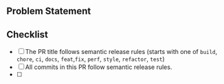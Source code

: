 <!--- Copyright (c) 2024 Benjamin Mummery -->

## Problem Statement

## Checklist

- [ ] The PR title follows semantic release rules (starts with one of `build`, `chore`, `ci`, `docs`, `feat`,`fix`, `perf`, `style`, `refactor`, `test`)
- [ ] All commits in this PR follow semantic release rules.
- [ ]
